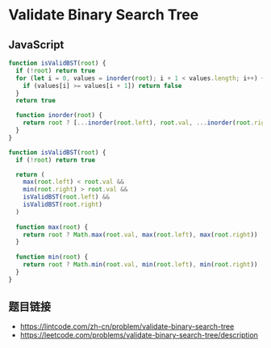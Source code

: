 # Validate Binary Search Tree

## JavaScript
```javascript
function isValidBST(root) {
  if (!root) return true
  for (let i = 0, values = inorder(root); i + 1 < values.length; i++) {
    if (values[i] >= values[i + 1]) return false
  }  
  return true  

  function inorder(root) {
    return root ? [...inorder(root.left), root.val, ...inorder(root.right)] : []
  }
}
```

```javascript
function isValidBST(root) {
  if (!root) return true

  return (
    max(root.left) < root.val &&
    min(root.right) > root.val &&
    isValidBST(root.left) &&
    isValidBST(root.right)
  )
  
  function max(root) {
    return root ? Math.max(root.val, max(root.left), max(root.right)) : -Infinity
  }
    
  function min(root) {
    return root ? Math.min(root.val, min(root.left), min(root.right)) : Infinity
  }
}
```

## 题目链接
* https://lintcode.com/zh-cn/problem/validate-binary-search-tree
* https://leetcode.com/problems/validate-binary-search-tree/description
